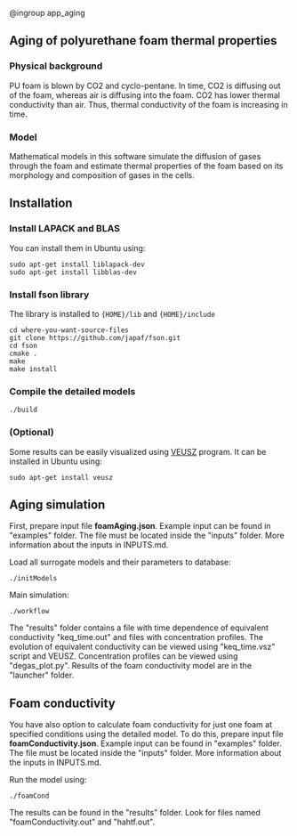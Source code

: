 @ingroup app_aging

## Aging of polyurethane foam thermal properties
### Physical background
PU foam is blown by CO2 and cyclo-pentane. In time, CO2 is diffusing out of the foam, whereas air is diffusing into the foam. CO2 has lower thermal conductivity than air. Thus, thermal conductivity of the foam is increasing in time.

### Model
Mathematical models in this software simulate the diffusion of gases through the foam and estimate thermal properties of the foam based on its morphology and composition of gases in the cells.

## Installation
### Install LAPACK and BLAS
You can install them in Ubuntu using:
```
sudo apt-get install liblapack-dev
sudo apt-get install libblas-dev
```
### Install fson library
The library is installed to `{HOME}/lib` and `{HOME}/include`
```
cd where-you-want-source-files
git clone https://github.com/japaf/fson.git
cd fson
cmake .
make
make install
```
### Compile the detailed models
```
./build
```

### (Optional)
Some results can be easily visualized using [VEUSZ](http://home.gna.org/veusz/) program. It can be installed in Ubuntu using:
```
sudo apt-get install veusz
```

## Aging simulation
First, prepare input file **foamAging.json**. Example input can be found in "examples" folder. The file must be located inside the "inputs" folder. More information about the inputs in INPUTS.md.

Load all surrogate models and their parameters to database:
```
./initModels
```
Main simulation:
```
./workflow
```
The "results" folder contains a file with time dependence of equivalent conductivity "keq_time.out" and files with concentration profiles. The evolution of equivalent conductivity can be viewed using "keq_time.vsz" script and VEUSZ. Concentration profiles can be viewed using "degas_plot.py". Results of the foam conductivity model are in the "launcher" folder.

## Foam conductivity
You have also option to calculate foam conductivity for just one foam at specified conditions using the detailed model. To do this, prepare input file **foamConductivity.json**. Example input can be found in "examples" folder. The file must be located inside the "inputs" folder. More information about the inputs in INPUTS.md.

Run the model using:
```
./foamCond
```
The results can be found in the "results" folder. Look for files named "foamConductivity.out" and "hahtf.out".
